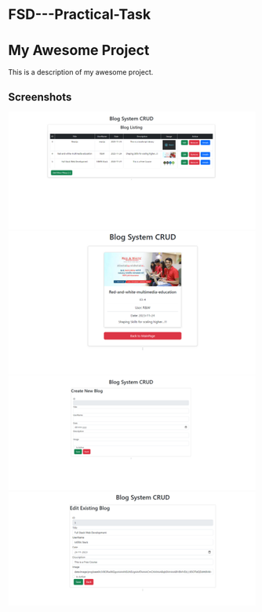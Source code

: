 # FSD---Practical-Task

# My Awesome Project

This is a description of my awesome project.

## Screenshots

![Screenshot 1](screenshots/Home%20page.png)
![Screenshot 2](screenshots/Details%20page.png)
![Screenshot 3](screenshots/Create%20Blog%20Page.png)
![Screenshot 4](screenshots/Edit%20Page.png)
